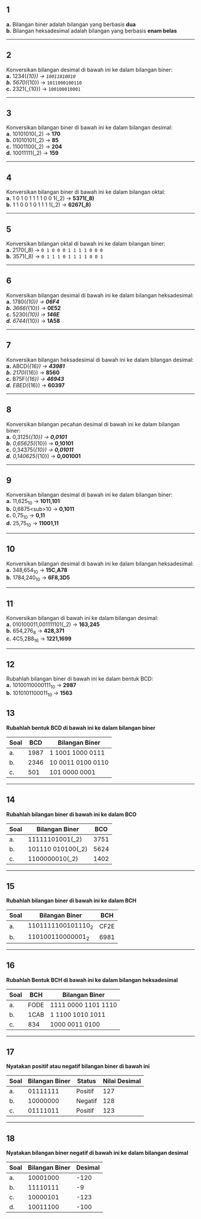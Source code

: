 ## 1  
**a.** Bilangan biner adalah bilangan yang berbasis **dua**  
**b.** Bilangan heksadesimal adalah bilangan yang berbasis **enam belas**  

---

## 2  
Konversikan bilangan desimal di bawah ini ke dalam bilangan biner:  
**a.** 1234\(_{10}\) → `10011010010`  
**b.** 5670\(_{10}\) → `1011000100110`  
**c.** 2321\(_{10}\) → `100100010001`  

---

## 3  
Konversikan bilangan biner di bawah ini ke dalam bilangan desimal:  
**a.** 10101010\(_2\) → **170**  
**b.** 01010101\(_2\) → **85**  
**c.** 11001100\(_2\) → **204**  
**d.** 10011111\(_2\) → **159**  

---

## 4  
Konversikan bilangan biner di bawah ini ke dalam bilangan oktal:  
**a.** 1 0 1 0 1 1 1 1 0 0 1\(_2\) → **5371\(_8\)**  
**b.** 1 1 0 0 1 0 1 1 1 1\(_2\) → **6267\(_8\)**  

---

## 5  
Konversikan bilangan oktal di bawah ini ke dalam bilangan biner:  
**a.** 2170\(_8\) → `0 1 0 0 0 1 1 1 1 0 0 0`  
**b.** 3571\(_8\) → `0 1 1 1 0 1 1 1 1 0 0 1`  

---

## 6  
Konversikan bilangan desimal di bawah ini ke dalam bilangan heksadesimal:  
**a.** 1780\(_{10}\) → **06F4**  
**b.** 3666\(_{10}\) → **0E52**  
**c.** 5230\(_{10}\) → **146E**  
**d.** 6744\(_{10}\) → **1A58**  

---

## 7  
Konversikan bilangan heksadesimal di bawah ini ke dalam bilangan desimal:  
**a.** ABCD\(_{16}\) → **43981**  
**b.** 2170\(_{16}\) → **8560**  
**c.** B75F\(_{16}\) → **46943**  
**d.** EBED\(_{16}\) → **60397**  

---

## 8  
Konversikan bilangan pecahan desimal di bawah ini ke dalam bilangan biner:  
**a.** 0,3125\(_{10}\) → **0,0101**  
**b.** 0,65625\(_{10}\) → **0,10101**  
**c.** 0,34375\(_{10}\) → **0,01011**  
**d.** 0,140625\(_{10}\) → **0,001001**  

---

## 9  
Konversikan bilangan desimal di bawah ini ke dalam bilangan biner:  
**a.** 11,625<sub>10</sub> → **1011,101**  
**b.** 0,6875\<sub>10</sub> → **0,1011**  
**c.** 0,75<sub>10</sub> → **0,11**  
**d.** 25,75<sub>10</sub> → **11001,11**  

---

## 10  
Konversikan bilangan desimal di bawah ini ke dalam bilangan heksadesimal:  
**a.** 348,654<sub>10</sub> → **15C,A78**  
**b.** 1784,240<sub>10</sub> → **6F8,3D5**  

---

## 11  
Konversikan bilangan di bawah ini ke dalam bilangan desimal:  
**a.** 010100011,001111101\(_2\) → **163,245**  
**b.** 654,276<sub>8</sub> → **428,371**  
**c.** 4C5,2B8<sub>16</sub> → **1221,1699**  

---

## 12  
Rubahlah bilangan biner di bawah ini ke dalam bentuk BCD:  
**a.** 10100110000111<sub>10</sub> → **2987**  
**b.** 1010101100011<sub>10</sub> → **1563**  

## 13  
**Rubahlah bentuk BCD di bawah ini ke dalam bilangan biner**  

| Soal | BCD      | Bilangan Biner              |
|------|----------|-----------------------------|
| a.   | 1987     | 1 1001 1000 0111            |
| b.   | 2346     | 10 0011 0100 0110           |
| c.   | 501      | 101 0000 0001               |

---

## 14  
**Rubahlah bilangan biner di bawah ini ke dalam BCO**  

| Soal | Bilangan Biner          | BCO    |
|------|-------------------------|--------|
| a.   | 11111101001\(_2\)       | 3751    |
| b.   | 101110 010100\(_2\)     | 5624    |
| c.   | 1100000010\(_2\)        | 1402    |

---

## 15  
**Rubahlah bilangan biner di bawah ini ke dalam BCH**  

| Soal | Bilangan Biner              | BCH    |
|------|-----------------------------|--------|
| a.   | 1101111100101110<sub>2</sub>      | CF2E   |
| b.   | 110100110000001<sub>2</sub>       | 6981   |

---

## 16  
**Rubahlah Bentuk BCH di bawah ini ke dalam bilangan heksadesimal**  

| Soal | BCH    | Bilangan Biner              |
|------|--------|-----------------------------|
| a.   | FODE   | 1111 0000 1101 1110         |
| b.   | 1CAB   | 1 1100 1010 1011            |
| c.   | 834    | 1000 0011 0100              |

---

## 17  
**Nyatakan positif atau negatif bilangan biner di bawah ini**  

| Soal | Bilangan Biner | Status    | Nilai Desimal |
|------|----------------|-----------|---------------|
| a.   | 01111111       | Positif   | 127           |
| b.   | 10000000       | Negatif   | 128           |
| c.   | 01111011       | Positif   | 123           |

---

## 18  
**Nyatakan bilangan biner negatif di bawah ini ke dalam bilangan desimal**  

| Soal | Bilangan Biner | Desimal |
|------|----------------|---------|
| a.   | 10001000       | -120    |
| b.   | 11110111       | -9      |
| c.   | 10000101       | -123    |
| d.   | 10011100       | -100    |
